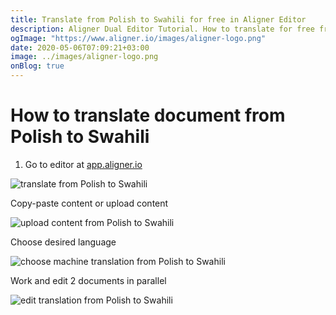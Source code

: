 ```yaml
---
title: Translate from Polish to Swahili for free in Aligner Editor
description: Aligner Dual Editor Tutorial. How to translate for free from Polish to Swahili. Aligner is multilingual document management platform. 
ogImage: "https://www.aligner.io/images/aligner-logo.png"
date: 2020-05-06T07:09:21+03:00
image: ../images/aligner-logo.png
onBlog: true
---
```


# How to translate document from Polish to Swahili

1. Go to editor at [app.aligner.io](https://app.aligner.io "Aligner App web page")

![translate from Polish to Swahili](../aligner-blank-editor.png "translate from Polish to Swahili")

Copy-paste content or upload content

![upload content from Polish to Swahili](../aligner-uploaded-document.png "upload content from Polish to Swahili")

Choose desired language

![choose machine translation from Polish to Swahili](../aligner-language-dropdown.png "choose machine translation from Polish to Swahili")

Work and edit 2 documents in parallel

![edit translation from Polish to Swahili](../aligner-double-sitded-editor.png "edit translation from Polish to Swahili")

